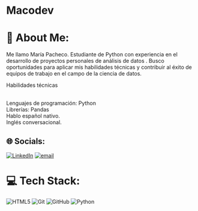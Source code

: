 # Macodev
# 💫 About Me:
Me llamo María Pacheco.
Estudiante de Python con experiencia en el desarrollo de proyectos personales de análisis de datos . Busco oportunidades para aplicar mis habilidades técnicas y contribuir al éxito de equipos de trabajo en el campo de la ciencia de datos.

Habilidades técnicas

<br>Lenguajes de programación: Python <br>Librerías: Pandas 
<br>Hablo español nativo.<br>Inglés conversacional.

## 🌐 Socials:
[![LinkedIn](https://img.shields.io/badge/LinkedIn-%230077B5.svg?logo=linkedin&logoColor=white)](https://www.linkedin.com/in/mariapachecov/) [![email](https://img.shields.io/badge/Email-D14836?logo=gmail&logoColor=white)](mailto:macodeveloper23@gmail.com) 

# 💻 Tech Stack:
![HTML5](https://img.shields.io/badge/html5-%23E34F26.svg?style=for-the-badge&logo=html5&logoColor=white) ![Git](https://img.shields.io/badge/git-%23F05033.svg?style=for-the-badge&logo=git&logoColor=white) ![GitHub](https://img.shields.io/badge/github-%23121011.svg?style=for-the-badge&logo=github&logoColor=white) ![Python](https://img.shields.io/badge/python-3670A0?style=for-the-badge&logo=python&logoColor=ffdd54)
  
<!-- Proudly created with GPRM ( https://gprm.itsvg.in ) -->
